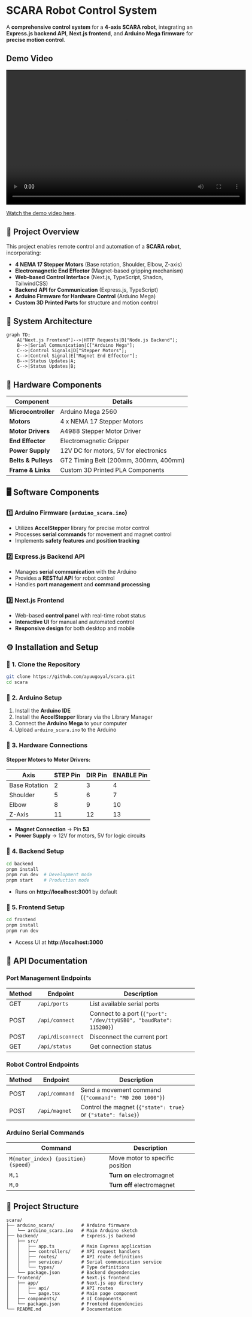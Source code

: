# SCARA Robot Control System

A **comprehensive control system** for a **4-axis SCARA robot**, integrating an **Express.js backend API**, **Next.js frontend**, and **Arduino Mega firmware** for **precise motion control**.

## Demo Video

<video width="640" height="360" controls>
  <source src="https://www.youtube.com/watch?v=xUnuTbNwZIY" type="video/mp4">
  Your browser does not support the video tag.
</video>

[Watch the demo video here](https://www.youtube.com/watch?v=xUnuTbNwZIY).

## 🚀 Project Overview

This project enables remote control and automation of a **SCARA robot**, incorporating:

- **4 NEMA 17 Stepper Motors** (Base rotation, Shoulder, Elbow, Z-axis)
- **Electromagnetic End Effector** (Magnet-based gripping mechanism)
- **Web-based Control Interface** (Next.js, TypeScript, Shadcn, TailwindCSS)
- **Backend API for Communication** (Express.js, TypeScript)
- **Arduino Firmware for Hardware Control** (Arduino Mega)
- **Custom 3D Printed Parts** for structure and motion control

## 📜 System Architecture

```mermaid
graph TD;
    A["Next.js Frontend"]-->|HTTP Requests|B["Node.js Backend"];
    B-->|Serial Communication|C["Arduino Mega"];
    C-->|Control Signals|D["Stepper Motors"];
    C-->|Control Signal|E["Magnet End Effector"];
    B-->|Status Updates|A;
    C-->|Status Updates|B;
```

## 🔩 Hardware Components

| Component           | Details                               |
| ------------------- | ------------------------------------- |
| **Microcontroller** | Arduino Mega 2560                     |
| **Motors**          | 4 x NEMA 17 Stepper Motors            |
| **Motor Drivers**   | A4988 Stepper Motor Driver            |
| **End Effector**    | Electromagnetic Gripper               |
| **Power Supply**    | 12V DC for motors, 5V for electronics |
| **Belts & Pulleys** | GT2 Timing Belt (200mm, 300mm, 400mm) |
| **Frame & Links**   | Custom 3D Printed PLA Components      |

## 🖥️ Software Components

### 1️⃣ **Arduino Firmware (`arduino_scara.ino`)**

- Utilizes **AccelStepper** library for precise motor control
- Processes **serial commands** for movement and magnet control
- Implements **safety features** and **position tracking**

### 2️⃣ **Express.js Backend API**

- Manages **serial communication** with the Arduino
- Provides a **RESTful API** for robot control
- Handles **port management** and **command processing**

### 3️⃣ **Next.js Frontend**

- Web-based **control panel** with real-time robot status
- **Interactive UI** for manual and automated control
- **Responsive design** for both desktop and mobile

## ⚙️ Installation and Setup

### 🔹 **1. Clone the Repository**

```sh
git clone https://github.com/ayuugoyal/scara.git
cd scara
```

### 🔹 **2. Arduino Setup**

1. Install the **Arduino IDE**
2. Install the **AccelStepper** library via the Library Manager
3. Connect the **Arduino Mega** to your computer
4. Upload `arduino_scara.ino` to the Arduino

### 🔹 **3. Hardware Connections**

#### **Stepper Motors to Motor Drivers:**

| Axis          | STEP Pin | DIR Pin | ENABLE Pin |
| ------------- | -------- | ------- | ---------- |
| Base Rotation | 2        | 3       | 4          |
| Shoulder      | 5        | 6       | 7          |
| Elbow         | 8        | 9       | 10         |
| Z-Axis        | 11       | 12      | 13         |

- **Magnet Connection** → Pin **53**
- **Power Supply** → 12V for motors, 5V for logic circuits

### 🔹 **4. Backend Setup**

```sh
cd backend
pnpm install
pnpm run dev  # Development mode
pnpm start    # Production mode
```

- Runs on **http://localhost:3001** by default

### 🔹 **5. Frontend Setup**

```sh
cd frontend
pnpm install
pnpm run dev
```

- Access UI at **http://localhost:3000**

## 📡 API Documentation

### **Port Management Endpoints**

| Method | Endpoint          | Description                                                        |
| ------ | ----------------- | ------------------------------------------------------------------ |
| GET    | `/api/ports`      | List available serial ports                                        |
| POST   | `/api/connect`    | Connect to a port (`{"port": "/dev/ttyUSB0", "baudRate": 115200}`) |
| POST   | `/api/disconnect` | Disconnect the current port                                        |
| GET    | `/api/status`     | Get connection status                                              |

### **Robot Control Endpoints**

| Method | Endpoint       | Description                                                  |
| ------ | -------------- | ------------------------------------------------------------ |
| POST   | `/api/command` | Send a movement command (`{"command": "M0 200 1000"}`)       |
| POST   | `/api/magnet`  | Control the magnet (`{"state": true}` or `{"state": false}`) |

### **Arduino Serial Commands**

| Command                             | Description                     |
| ----------------------------------- | ------------------------------- |
| `M{motor_index} {position} {speed}` | Move motor to specific position |
| `M,1`                               | **Turn on** electromagnet       |
| `M,0`                               | **Turn off** electromagnet      |

## 📂 Project Structure

```
scara/
├── arduino_scara/          # Arduino firmware
│   └── arduino_scara.ino   # Main Arduino sketch
├── backend/                # Express.js backend
│   ├── src/
│   │   ├── app.ts          # Main Express application
│   │   ├── controllers/    # API request handlers
│   │   ├── routes/         # API route definitions
│   │   ├── services/       # Serial communication service
│   │   └── types/          # Type definitions
│   └── package.json        # Backend dependencies
├── frontend/               # Next.js frontend
│   ├── app/                # Next.js app directory
│   │   ├── api/            # API routes
│   │   └── page.tsx        # Main page component
│   ├── components/         # UI Components
│   └── package.json        # Frontend dependencies
└── README.md               # Documentation
```
